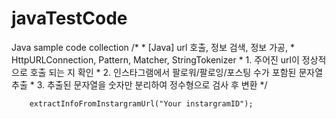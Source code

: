 # javaTestCode
  Java sample code collection
        /* 
        * [Java] url 호출, 정보 검색, 정보 가공, 
        *   HttpURLConnection, Pattern, Matcher, StringTokenizer
        *   1. 주어진 url이 정상적으로 호출 되는 지 확인
        *   2. 인스타그램에서 팔로워/팔로잉/포스팅 수가 포함된 문자열 추출
        *   3. 추출된 문자열을 숫자만 분리하여 정수형으로 검사 후 변환
        */

        extractInfoFromInstargramUrl("Your instargramID");
